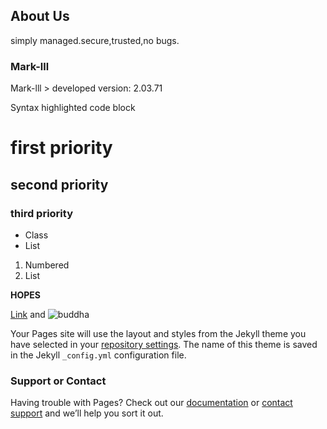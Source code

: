 ## About Us

 simply managed.secure,trusted,no bugs.

### Mark-lll

Mark-lll > developed version: 2.03.71


Syntax highlighted code block

# first priority
## second priority
### third priority

- Class
- List

1. Numbered
2. List

**HOPES**

[Link](url) and ![buddha](src="buddha.jpg")

Your Pages site will use the layout and styles from the Jekyll theme you have selected in your [repository settings](https://github.com/magicreato/helloweb/settings). The name of this theme is saved in the Jekyll `_config.yml` configuration file.

### Support or Contact

Having trouble with Pages? Check out our [documentation](https://google.com/) or [contact support](https://support.github.com/contact) and we’ll help you sort it out.
